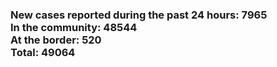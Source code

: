### New cases reported during the past 24 hours: 7965<br/>In the community: 48544<br/>At the border: 520<br/>Total: 49064